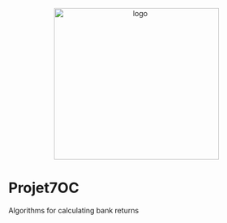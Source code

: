 <p align="center">
 <img width="325" alt="logo" src="https://user-images.githubusercontent.com/119883313/236202035-95f326b6-5225-465c-861c-e04ff71db980.PNG" width="650" height="300">
</p>

# Projet7OC
Algorithms for calculating bank returns
